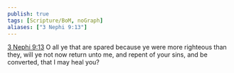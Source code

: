 ```yaml
---
publish: true
tags: [Scripture/BoM, noGraph]
aliases: ["3 Nephi 9:13"]
---
```

[3 Nephi 9:13](https://churchofjesuschrist.org/study/scriptures/bofm/3-ne/9?lang=eng&id=p13#p13) O all ye that are spared because ye were more righteous than they, will ye not now return unto me, and repent of your sins, and be converted, that I may heal you?
